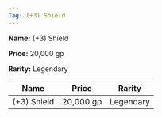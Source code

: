 ```yaml
---
Tag: (+3) Shield
---
```


**Name:** (+3) Shield

**Price:** 20,000 gp

**Rarity:** Legendary

| Name     | Price     | Rarity     |
| -------- | --------- | ---------- |
| (+3) Shield | 20,000 gp | Legendary |
